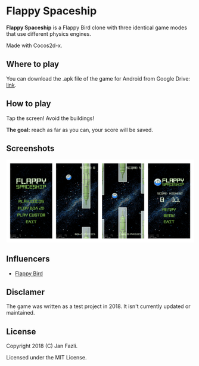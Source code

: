 # Flappy Spaceship

**Flappy Spaceship** is a Flappy Bird clone with three identical game modes that use different physics engines.

Made with Cocos2d-x.

## Where to play

You can download the .apk file of the game for Android from Google Drive: [link](https://drive.google.com/file/d/1fxlA0VIcdm7SatEqWynF-RFH1rx8vzLa/view?usp=sharing).

## How to play

Tap the screen! 
Avoid the buildings!

**The goal:** reach as far as you can, your score will be saved.

## Screenshots

<img src="Screenshots/screenshots.png" alt="Screenshots" width="750"/>

## Influencers

* [Flappy Bird](https://en.wikipedia.org/wiki/Flappy_Bird)

## Disclamer

The game was written as a test project in 2018. It isn't currently updated or maintained.

## License

Copyright 2018 (C) Jan Fazli.

Licensed under the MIT License.
